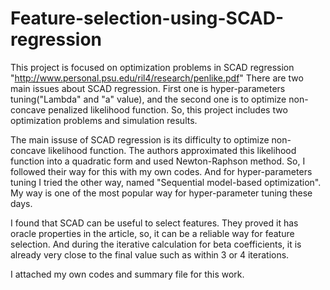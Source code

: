 # Feature-selection-using-SCAD-regression

This project is focused on optimization problems in SCAD regression "http://www.personal.psu.edu/ril4/research/penlike.pdf"
There are two main issues about SCAD regression. First one is hyper-parameters tuning("Lambda" and "a" value), 
and the second one is to optimize non-concave penalized likelihood function. So, this project includes two optimization problems and simulation results.

The main issuse of SCAD regression is its difficulty to optimize non-concave likelihood function. 
The authors approximated this likelihood function into a quadratic form and used Newton-Raphson method.
So, I followed their way for this with my own codes. And for hyper-parameters tuning I tried the other way, named "Sequential model-based optimization".
My way is one of the most popular way for hyper-parameter tuning these days.

I found that SCAD can be useful to select features. They proved it has oracle properties in the article, so, it can be a reliable way for feature selection.
And during the iterative calculation for beta coefficients, it is already very close to the final value such as within 3 or 4 iterations.


I attached my own codes and summary file for this work.

